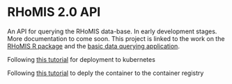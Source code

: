 # RHoMIS 2.0 API

An API for querying the RHoMIS data-base. In early development stages. More documentation to come soon. This project is linked to the work on the [RHoMIS R package](https://github.com/l-gorman/rhomis-R-package) and the [basic data querying application](https://github.com/l-gorman/rhomis-data-app).


Following [this tutorial](https://medium.com/@kavinduchamiran/full-mern-stack-app-0-to-deployment-on-kubernetes-part-3-68e9af980b4c) for deployment to kubernetes

Following [this tutorial](https://blog.codecentric.de/en/2021/03/github-container-registry/) to deply the container to the container registry